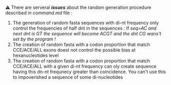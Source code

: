 <div class="alert alert-info">

**:warning:** There are serveral ***issues*** about the random generation procedure described in *command.md* file :
1. The generation of random fasta sequences with di-nt frequency only control the frequencies of half dnt in the sequences :
  If *seq=AC and next dnt is GT the sequence will become ACGT and the dnt CG wans't set by the program !*
2. The creation of random fasta with a codon proportion that match CCE/ACE/ALL exons doest not control the possible bias at hexanucleotides level
3.  The creation of random fasta with a codon proportion that match CCE/ACE/ALL with a given di-nt frequency can oly create sequence having this dn-nt frequnecy greater than coincidence. You can't use this to impoverished a sequence of some di-nucleotides
</div>
